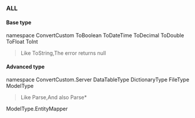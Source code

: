 ### ALL
#### Base type
namespace ConvertCustom ToBoolean ToDateTime ToDecimal ToDouble ToFloat ToInt

> Like ToString,The error returns null

#### Advanced type
namespace ConvertCustom.Server DataTableType DictionaryType FileType ModelType

> Like Parse,And also Parse*

ModelType.EntityMapper